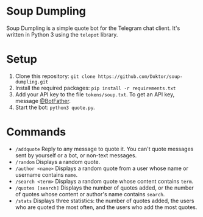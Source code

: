 # Soup Dumpling

Soup Dumpling is a simple quote bot for the Telegram chat client. It's written in Python 3 using the `telepot` library.

# Setup

1. Clone this repository: `git clone https://github.com/Doktor/soup-dumpling.git`
2. Install the required packages: `pip install -r requirements.txt`
3. Add your API key to the file `tokens/soup.txt`. To get an API key, message [@BotFather](https://telegram.me/BotFather).
4. Start the bot: `python3 quote.py`.

# Commands

- `/addquote` Reply to any message to quote it. You can't quote messages sent by yourself or a bot, or non-text messages.
- `/random` Displays a random quote.
- `/author <name>` Displays a random quote from a user whose name or username contains `name`.
- `/search <term>` Displays a random quote whose content contains `term`.
- `/quotes [search]` Displays the number of quotes added, or the number of quotes whose content or author's name contains `search`.
- `/stats` Displays three statistics: the number of quotes added, the users who are quoted the most often, and the users who add the most quotes.
